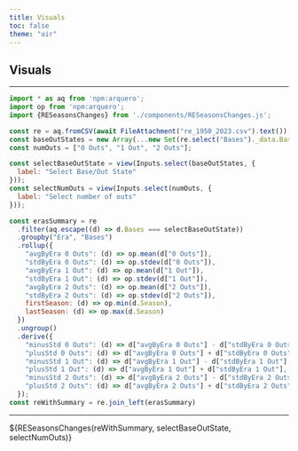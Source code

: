 ```yaml
---
title: Visuals
toc: false
theme: "air"
---
```


## Visuals
---

<!-- Load and transform the data -->

```js
import * as aq from 'npm:arquero';
import op from 'npm:arquero';
import {RESeasonsChanges} from './components/RESeasonsChanges.js';
```

```js
const re = aq.fromCSV(await FileAttachment("re_1950_2023.csv").text());
const baseOutStates = new Array(...new Set(re.select("Bases")._data.Bases.data));
const numOuts = ["0 Outs", "1 Out", "2 Outs"];
```

```js
const selectBaseOutState = view(Inputs.select(baseOutStates, {
  label: "Select Base/Out State"
}));
const selectNumOuts = view(Inputs.select(numOuts, {
  label: "Select number of outs"
}));
```

```js
const erasSummary = re
  .filter(aq.escape((d) => d.Bases === selectBaseOutState))
  .groupby("Era", "Bases")
  .rollup({
    "avgByEra 0 Outs": (d) => op.mean(d["0 Outs"]),
    "stdByEra 0 Outs": (d) => op.stdev(d["0 Outs"]),
    "avgByEra 1 Out": (d) => op.mean(d["1 Out"]),
    "stdByEra 1 Out": (d) => op.stdev(d["1 Out"]),
    "avgByEra 2 Outs": (d) => op.mean(d["2 Outs"]),
    "stdByEra 2 Outs": (d) => op.stdev(d["2 Outs"]),
    firstSeason: (d) => op.min(d.Season),
    lastSeason: (d) => op.max(d.Season)
  })
  .ungroup()
  .derive({
    "minusStd 0 Outs": (d) => d["avgByEra 0 Outs"] - d["stdByEra 0 Outs"],
    "plusStd 0 Outs": (d) => d["avgByEra 0 Outs"] + d["stdByEra 0 Outs"],
    "minusStd 1 Out": (d) => d["avgByEra 1 Out"] - d["stdByEra 1 Out"],
    "plusStd 1 Out": (d) => d["avgByEra 1 Out"] + d["stdByEra 1 Out"],
    "minusStd 2 Outs": (d) => d["avgByEra 2 Outs"] - d["stdByEra 2 Outs"],
    "plusStd 2 Outs": (d) => d["avgByEra 2 Outs"] + d["stdByEra 2 Outs"]
  });
const reWithSummary = re.join_left(erasSummary)
```
---

<div class="grid grid-cols-1" style="grid-auto-rows: 600px;">
  <div class="card">
  ${RESeasonsChanges(reWithSummary, selectBaseOutState, selectNumOuts)}
  </div>
</div>

<style>

.hero {
  display: flex;
  flex-direction: column;
  align-items: center;
  font-family: var(--sans-serif);
  margin: 4rem 0 8rem;
  text-wrap: balance;
  text-align: center;
}

.hero h1 {
  margin: 0.1rem 0;
  padding: 0.1rem 0;
  max-width: none;
  font-size: 11vw;
  font-weight: 400;
  line-height: 1;
  background: linear-gradient(30deg, var(--theme-foreground-focus), currentColor);
  -webkit-background-clip: text;
  -webkit-text-fill-color: transparent;
  background-clip: text;
}

.hero h2 {
  margin: 0;
  max-width: 34em;
  font-size: 16px;
  font-style: initial;
  font-weight: 500;
  line-height: 1.5;
  color: var(--theme-foreground-muted);
}

@media (min-width: 640px) {
  .hero h1 {
    font-size: 90px;
  }
}

</style>

